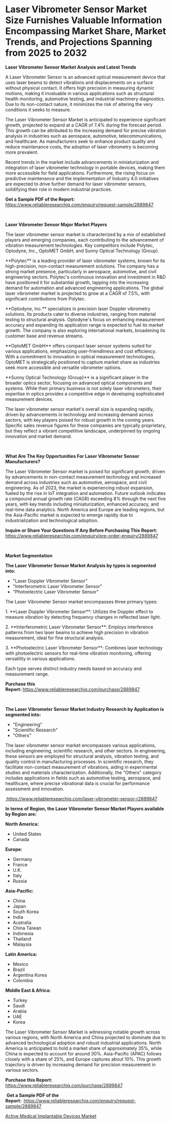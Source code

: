 <p><h1>Laser Vibrometer Sensor Market Size Furnishes Valuable Information Encompassing Market Share, Market Trends, and Projections Spanning from 2025 to 2032</h1></p><p><strong>Laser Vibrometer Sensor Market Analysis and Latest Trends</strong></p>
<p><p>A Laser Vibrometer Sensor is an advanced optical measurement device that uses laser beams to detect vibrations and displacements on a surface without physical contact. It offers high precision in measuring dynamic motions, making it invaluable in various applications such as structural health monitoring, automotive testing, and industrial machinery diagnostics. Due to its non-contact nature, it minimizes the risk of altering the very conditions it seeks to measure.</p><p>The Laser Vibrometer Sensor Market is anticipated to experience significant growth, projected to expand at a CAGR of 7.4% during the forecast period. This growth can be attributed to the increasing demand for precise vibration analysis in industries such as aerospace, automotive, telecommunications, and healthcare. As manufacturers seek to enhance product quality and reduce maintenance costs, the adoption of laser vibrometry is becoming more prevalent.</p><p>Recent trends in the market include advancements in miniaturization and integration of laser vibrometer technology in portable devices, making them more accessible for field applications. Furthermore, the rising focus on predictive maintenance and the implementation of Industry 4.0 initiatives are expected to drive further demand for laser vibrometer sensors, solidifying their role in modern industrial practices.</p></p>
<p><strong>Get a Sample PDF of the Report:&nbsp;</strong> <a href="https://www.reliableresearchiq.com/enquiry/request-sample/2889847?utm_campaign=2313&utm_medium=2&utm_source=Github&utm_content=ia&utm_term=14032025&utm_id=laser-vibrometer-sensor">https://www.reliableresearchiq.com/enquiry/request-sample/2889847</a></p>
<p>&nbsp;</p>
<p><strong>Laser Vibrometer Sensor Major Market Players</strong></p>
<p><p>The laser vibrometer sensor market is characterized by a mix of established players and emerging companies, each contributing to the advancement of vibration measurement technologies. Key competitors include Polytec, Optodyne, Inc., OptoMET GmbH, and Sunny Optical Technology (Group).</p><p>**Polytec** is a leading provider of laser vibrometer systems, known for its high-precision, non-contact measurement solutions. The company has a strong market presence, particularly in aerospace, automotive, and civil engineering sectors. Polytec's continuous innovation and investment in R&D have positioned it for substantial growth, tapping into the increasing demand for automation and advanced engineering applications. The global laser vibrometer market is projected to grow at a CAGR of 7.5%, with significant contributions from Polytec.</p><p>**Optodyne, Inc.** specializes in precision laser Doppler vibrometry solutions. Its products cater to diverse industries, ranging from material testing to structural analysis. Optodyne's focus on enhancing measurement accuracy and expanding its application range is expected to fuel its market growth. The company is also exploring international markets, broadening its customer base and revenue streams.</p><p>**OptoMET GmbH** offers compact laser sensor systems suited for various applications, emphasizing user-friendliness and cost efficiency. With a commitment to innovation in optical measurement technologies, OptoMET is strategically positioned to capture market share as industries seek more accessible and versatile vibrometer options.</p><p>**Sunny Optical Technology (Group)** is a significant player in the broader optics sector, focusing on advanced optical components and systems. While their primary business is not solely laser vibrometers, their expertise in optics provides a competitive edge in developing sophisticated measurement devices.</p><p>The laser vibrometer sensor market's overall size is expanding rapidly, driven by advancements in technology and increasing demand across sectors, with key players poised for robust growth in the coming years. Specific sales revenue figures for these companies are typically proprietary, but they reflect a vibrant competitive landscape, underpinned by ongoing innovation and market demand.</p></p>
<p>&nbsp;</p>
<p><strong>What Are The Key Opportunities For Laser Vibrometer Sensor Manufacturers?</strong></p>
<p><p>The Laser Vibrometer Sensor market is poised for significant growth, driven by advancements in non-contact measurement technology and increased demand across industries such as automotive, aerospace, and civil engineering. As of 2023, the market is experiencing robust expansion, fueled by the rise in IoT integration and automation. Future outlook indicates a compound annual growth rate (CAGR) exceeding 8% through the next five years, with key trends including miniaturization, enhanced accuracy, and real-time data analytics. North America and Europe are leading regions, but the Asia-Pacific market is expected to emerge rapidly due to industrialization and technological adoption.</p></p>
<p><strong>Inquire or Share Your Questions If Any Before Purchasing This Report:</strong> <a href="https://www.reliableresearchiq.com/enquiry/pre-order-enquiry/2889847?utm_campaign=2313&utm_medium=2&utm_source=Github&utm_content=ia&utm_term=14032025&utm_id=laser-vibrometer-sensor">https://www.reliableresearchiq.com/enquiry/pre-order-enquiry/2889847</a></p>
<p>&nbsp;</p>
<p><strong>Market Segmentation</strong></p>
<p><strong>The Laser Vibrometer Sensor Market Analysis by types is segmented into:</strong></p>
<p><ul><li>"Laser Doppler Vibrometer Sensor"</li><li>"Interferometric Laser Vibrometer Sensor"</li><li>"Photoelectric Laser Vibrometer Sensor"</li></ul></p>
<p><p>The Laser Vibrometer Sensor market encompasses three primary types: </p><p>1. **Laser Doppler Vibrometer Sensor**: Utilizes the Doppler effect to measure vibration by detecting frequency changes in reflected laser light.</p><p>2. **Interferometric Laser Vibrometer Sensor**: Employs interference patterns from two laser beams to achieve high precision in vibration measurement, ideal for fine structural analysis.</p><p>3. **Photoelectric Laser Vibrometer Sensor**: Combines laser technology with photoelectric sensors for real-time vibration monitoring, offering versatility in various applications. </p><p>Each type serves distinct industry needs based on accuracy and measurement range.</p></p>
<p><strong>Purchase this Report:&nbsp;</strong><a href="https://www.reliableresearchiq.com/purchase/2889847?utm_campaign=2313&utm_medium=2&utm_source=Github&utm_content=ia&utm_term=14032025&utm_id=laser-vibrometer-sensor">https://www.reliableresearchiq.com/purchase/2889847</a></p>
<p>&nbsp;</p>
<p><strong>The Laser Vibrometer Sensor Market Industry Research by Application is segmented into:</strong></p>
<p><ul><li>"Engineering"</li><li>"Scientific Research"</li><li>"Others"</li></ul></p>
<p><p>The laser vibrometer sensor market encompasses various applications, including engineering, scientific research, and other sectors. In engineering, these sensors are employed for structural analysis, vibration testing, and quality control in manufacturing processes. In scientific research, they facilitate non-contact measurement of vibrations, aiding in experimental studies and materials characterization. Additionally, the "Others" category includes applications in fields such as automotive testing, aerospace, and healthcare, where precise vibrational data is crucial for performance assessment and innovation.</p></p>
<p><a href="https://www.reliableresearchiq.com/laser-vibrometer-sensor-r2889847?utm_campaign=2313&utm_medium=2&utm_source=Github&utm_content=ia&utm_term=14032025&utm_id=laser-vibrometer-sensor">&nbsp;https://www.reliableresearchiq.com/laser-vibrometer-sensor-r2889847</a></p>
<p><strong>In terms of Region, the Laser Vibrometer Sensor Market Players available by Region are:</strong></p>
<p>
    <p> <strong> North America: </strong>
        <ul>
            <li>United States</li>
            <li>Canada</li>
        </ul>
        </p> 
    <p> <strong> Europe: </strong>
        <ul>
            <li>Germany</li>
            <li>France</li>
            <li>U.K.</li>
            <li>Italy</li>
            <li>Russia</li>
        </ul>
        </p> 
    <p> <strong> Asia-Pacific: </strong>
        <ul>
            <li>China</li>
            <li>Japan</li>
            <li>South Korea</li>
            <li>India</li>
            <li>Australia</li>
            <li>China Taiwan</li>
            <li>Indonesia</li>
            <li>Thailand</li>
            <li>Malaysia</li>
        </ul>
        </p> 
    <p> <strong> Latin America: </strong>
        <ul>
            <li>Mexico</li>
            <li>Brazil</li>
            <li>Argentina Korea</li>
            <li>Colombia</li>
        </ul>
        </p> 
    <p> <strong> Middle East & Africa: </strong>
        <ul>
            <li>Turkey</li>
            <li>Saudi</li>
            <li>Arabia</li>
            <li>UAE</li>
            <li>Korea</li>
        </ul>
    </p>
    </p>
<p><p>The Laser Vibrometer Sensor Market is witnessing notable growth across various regions, with North America and China projected to dominate due to advanced technological adoption and robust industrial applications. North America is anticipated to hold a market share of approximately 35%, while China is expected to account for around 30%. Asia-Pacific (APAC) follows closely with a share of 25%, and Europe captures about 10%. This growth trajectory is driven by increasing demand for precision measurement in various sectors.</p></p>
<p><strong>Purchase this Report: </strong><a href="https://www.reliableresearchiq.com/purchase/2889847?utm_campaign=2313&utm_medium=2&utm_source=Github&utm_content=ia&utm_term=14032025&utm_id=laser-vibrometer-sensor">https://www.reliableresearchiq.com/purchase/2889847</a></p>
<p>&nbsp;<strong>Get a Sample PDF of the Report:&nbsp;&nbsp;</strong><a href="https://www.reliableresearchiq.com/enquiry/request-sample/2889847?utm_campaign=2313&utm_medium=2&utm_source=Github&utm_content=ia&utm_term=14032025&utm_id=laser-vibrometer-sensor">https://www.reliableresearchiq.com/enquiry/request-sample/2889847</a></p>
<p><strong></strong></p>
<p><p><a href="https://github.com/klindsey95/Market-Research-Report-List-1/blob/main/active-medical-implantable-devices-market.md?utm_campaign=2313&utm_medium=2&utm_source=Github&utm_content=ia&utm_term=14032025&utm_id=laser-vibrometer-sensor">Active Medical Implantable Devices Market</a></p></p>